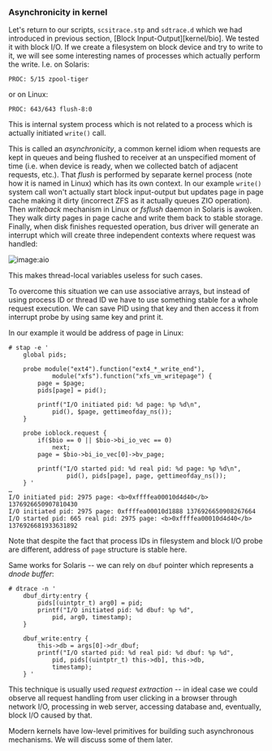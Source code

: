 ### Asynchronicity in kernel

Let's return to our scripts, `scsitrace.stp` and `sdtrace.d` which we had introduced in previous section, [Block Input-Output][kernel/bio]. We tested it with block I/O. If we create a filesystem on block device and try to write to it, we will see some interesting names of processes which actually perform the write. I.e. on Solaris:
```
PROC: 5/15 zpool-tiger
```
or on Linux:
```
PROC: 643/643 flush-8:0
```
This is internal system process which is not related to a process which is actually initiated `write()` call.

This is called an _asynchronicity_, a common kernel idiom when requests are kept in queues and being flushed to receiver at an unspecified moment of time (i.e. when device is ready, when we collected batch of adjacent requests, etc.). That _flush_ is performed by separate kernel process (note how it is named in Linux) which has its own context. In our example `write()` system call won't actually start block input-output but updates page in page cache making it dirty (incorrect ZFS as it actually queues ZIO operation). Then _writeback_ mechanism in Linux or _fsflush_ daemon in Solaris is awoken. They walk dirty pages in page cache and write them back to stable storage. Finally, when disk finishes requested operation, bus driver will generate an interrupt which will create three independent contexts where request was handled:

![image:aio](aio.png)

This makes thread-local variables useless for such cases.

To overcome this situation we can use associative arrays, but instead of using process ID or thread ID we have to use something stable for a whole request execution. We can save PID using that key and then access it from interrupt probe by using same key and print it.

In our example it would be address of page in Linux:
```
# stap -e '
    global pids;
    
    probe module("ext4").function("ext4_*_write_end"),
            module("xfs").function("xfs_vm_writepage") {
        page = $page;
        pids[page] = pid();

        printf("I/O initiated pid: %d page: %p %d\n", 
            pid(), $page, gettimeofday_ns());
    }

    probe ioblock.request {
        if($bio == 0 || $bio->bi_io_vec == 0)
            next;
        page = $bio->bi_io_vec[0]->bv_page;
    
        printf("I/O started pid: %d real pid: %d page: %p %d\n", 
                pid(), pids[page], page, gettimeofday_ns());
    } '
…
I/O initiated pid: 2975 page: <b>0xffffea00010d4d40</b> 1376926650907810430
I/O initiated pid: 2975 page: 0xffffea00010d1888 1376926650908267664
I/O started pid: 665 real pid: 2975 page: <b>0xffffea00010d4d40</b> 1376926681933631892
```

Note that despite the fact that process IDs in filesystem and block I/O probe are different, address of `page` structure is stable here.

Same works for Solaris -- we can rely on `dbuf` pointer which represents a _dnode buffer_:
```
# dtrace -n '
    dbuf_dirty:entry { 
        pids[(uintptr_t) arg0] = pid; 
        printf("I/O initiated pid: %d dbuf: %p %d", 
            pid, arg0, timestamp);
    }

    dbuf_write:entry { 
        this->db = args[0]->dr_dbuf; 
        printf("I/O started pid: %d real pid: %d dbuf: %p %d", 
            pid, pids[(uintptr_t) this->db], this->db,
            timestamp);
    } '
```

This technique is usually used _request extraction_ -- in ideal case we could observe all request handling from user clicking in a browser through network I/O, processing in web server, accessing database and, eventually, block I/O caused by that. 

Modern kernels have low-level primitives for building such asynchronous mechanisms. We will discuss some of them later.
